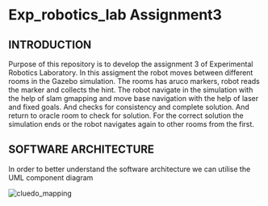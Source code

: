 # Exp_robotics_lab Assignment3
## INTRODUCTION
Purpose of this repository is to develop the assignment 3 of Experimental Robotics Laboratory. In this assigment the robot moves between different rooms in the Gazebo simulation. The rooms has aruco markers, robot reads the marker and collects the hint. The robot navigate in the simulation with the help of slam gmapping and move base navigation with the help of laser and fixed goals. And checks for consistency and complete solution. And return to oracle room to check for solution. For the correct solution the simulation ends or the robot navigates again to other rooms from the first.

## SOFTWARE ARCHITECTURE
In order to better understand the software architecture we can utilise the UML component diagram

![cluedo_mapping](https://user-images.githubusercontent.com/82164428/219997455-ae5f1b28-13f5-4b94-b0a2-33d4bc6ebafd.jpg)

